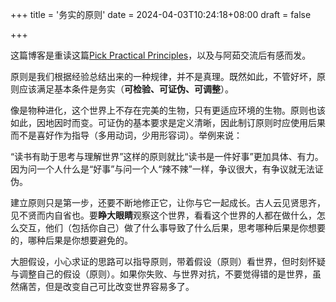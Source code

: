 +++
title = '务实的原则'
date = 2024-04-03T10:24:18+08:00
draft = false

+++

这篇博客是重读这篇[Pick Practical Principles](https://taylor.town/pick-practical-principles)，以及与阿茹交流后有感而发。

原则是我们根据经验总结出来的一种规律，并不是真理。既然如此，不管好坏，原则应该满足基本条件是务实（**可检验、可证伪、可调整**）。

像是物种进化，这个世界上不存在完美的生物，只有更适应环境的生物。原则也该如此，因地因时而变。可证伪的基本要求是定义清晰，因此制订原则时应使用后果而不是喜好作为指导（多用动词，少用形容词）。举例来说：

“读书有助于思考与理解世界”这样的原则就比“读书是一件好事”更加具体、有力。因为问一个人什么是“好事”与问一个人“辣不辣”一样，争议很大，有争议就无法证伪。

建立原则只是第一步，还要不断地修正它，让你与它一起成长。古人云见贤思齐，见不贤而内自省也。要**睁大眼睛**观察这个世界，看看这个世界的人都在做什么，怎么交互，他们（包括你自己）做了什么事导致了什么后果，思考哪种后果是你想要的，哪种后果是你想要避免的。

大胆假设，小心求证的思路可以指导原则，带着假设（原则）看世界，但时刻怀疑与调整自己的假设（原则）。如果你失败、与世界对抗，不要觉得错的是世界，虽然痛苦，但是改变自己可比改变世界容易多了。
